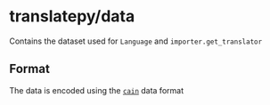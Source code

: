 # translatepy/data

Contains the dataset used for `Language` and `importer.get_translator`

## Format

The data is encoded using the [`cain`](https://github.com/Animenosekai/cain) data format
